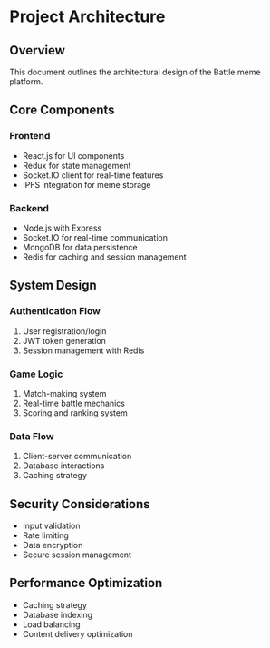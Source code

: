 # Project Architecture

## Overview
This document outlines the architectural design of the Battle.meme platform.

## Core Components

### Frontend
- React.js for UI components
- Redux for state management
- Socket.IO client for real-time features
- IPFS integration for meme storage

### Backend
- Node.js with Express
- Socket.IO for real-time communication
- MongoDB for data persistence
- Redis for caching and session management

## System Design

### Authentication Flow
1. User registration/login
2. JWT token generation
3. Session management with Redis

### Game Logic
1. Match-making system
2. Real-time battle mechanics
3. Scoring and ranking system

### Data Flow
1. Client-server communication
2. Database interactions
3. Caching strategy

## Security Considerations
- Input validation
- Rate limiting
- Data encryption
- Secure session management

## Performance Optimization
- Caching strategy
- Database indexing
- Load balancing
- Content delivery optimization